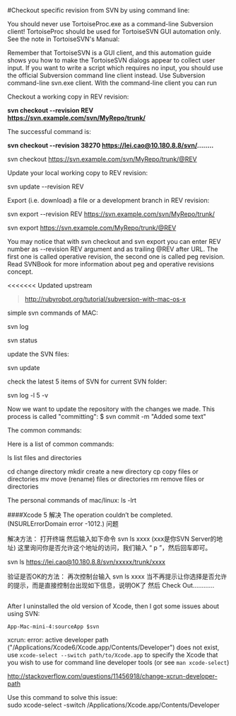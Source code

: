 #Checkout specific revision from SVN by using command line:

You should never use TortoiseProc.exe as a command-line Subversion client! TortoiseProc should be used for TortoiseSVN GUI automation only. See the note in TortoiseSVN's Manual:

Remember that TortoiseSVN is a GUI client, and this automation guide shows you how to make the TortoiseSVN dialogs appear to collect user input. If you want to write a script which requires no input, you should use the official Subversion command line client instead.
Use Subversion command-line svn.exe client. With the command-line client you can run

Checkout a working copy in REV revision:

**svn checkout --revision REV https://svn.example.com/svn/MyRepo/trunk/**

The successful command is:

**svn checkout --revision 38270 https://lei.cao@10.180.8.8/svn/........**






svn checkout https://svn.example.com/svn/MyRepo/trunk/@REV

Update your local working copy to REV revision:

svn update --revision REV

Export (i.e. download) a file or a development branch in REV revision:

svn export --revision REV https://svn.example.com/svn/MyRepo/trunk/

svn export https://svn.example.com/MyRepo/trunk/@REV

You may notice that with svn checkout and svn export you can enter REV number as --revision REV argument and as trailing @REV after URL. The first one is called operative revision, the second one is called peg revision. Read SVNBook for more information about peg and operative revisions concept.


<<<<<<< Updated upstream
> http://rubyrobot.org/tutorial/subversion-with-mac-os-x

simple svn commands of MAC:

svn log

svn status

update the SVN files:

svn update

check the latest 5 items of SVN for current SVN folder:

svn log -l 5 -v 


Now we want to update the repository with the changes we made. This process is called "committing":
$ svn commit -m "Added some text"




The common commands:

Here is a list of common commands:

ls 
list files and directories

cd 
change directory
mkdir 
create a new directory
cp 
copy files or directories
mv 
move (rename) files or directories
rm 
remove files or directories


The personal commands of mac/linux:
ls -lrt


####Xcode 5 解决 The operation couldn’t be completed. (NSURLErrorDomain error -1012.) 问题


解决方法：
打开终端 然后输入如下命令 
svn ls xxxx  (xxx是你SVN Server的地址)
这里询问你是否允许这个地址的访问，我们输入 “ p ”，然后回车即可。

svn ls https://lei.cao@10.180.8.8/svn/xxxxx/trunk/xxxx

验证是否OK的方法：
再次控制台输入  svn ls xxxx
当不再提示让你选择是否允许的提示，而是直接控制台出现如下信息，说明OK了
然后 Check Out…………


##
After I uninstalled the old version of Xcode, then I got some issues about using SVN:

	App-Mac-mini-4:sourceApp $svn
xcrun: error: active developer path ("/Applications/Xcode6/Xcode.app/Contents/Developer") does not exist, use `xcode-select --switch path/to/Xcode.app` to specify the Xcode that you wish to use for command line developer tools (or see `man xcode-select`)


http://stackoverflow.com/questions/11456918/change-xcrun-developer-path



Use this command to solve this issue:   
sudo xcode-select -switch /Applications/Xcode.app/Contents/Developer


